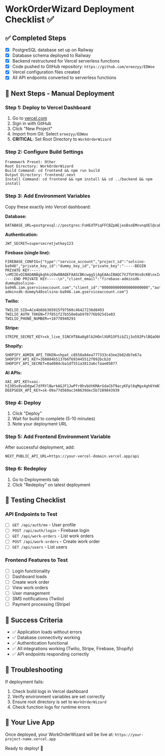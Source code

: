 # WorkOrderWizard Deployment Checklist ✅

## ✅ Completed Steps

- [x] PostgreSQL database set up on Railway
- [x] Database schema deployed to Railway
- [x] Backend restructured for Vercel serverless functions
- [x] Code pushed to GitHub repository: `https://github.com/ereezyy/EDWoo`
- [x] Vercel configuration files created
- [x] All API endpoints converted to serverless functions

## 🚀 Next Steps - Manual Deployment

### Step 1: Deploy to Vercel Dashboard

1. Go to [vercel.com](https://vercel.com)
2. Sign in with GitHub
3. Click "New Project"
4. Import from Git: Select `ereezyy/EDWoo`
5. **CRITICAL**: Set Root Directory to `WorkOrderWizard`

### Step 2: Configure Build Settings

```
Framework Preset: Other
Root Directory: WorkOrderWizard
Build Command: cd frontend && npm run build
Output Directory: frontend/.next
Install Command: cd frontend && npm install && cd ../backend && npm install
```

### Step 3: Add Environment Variables

Copy these exactly into Vercel dashboard:

**Database:**

```
DATABASE_URL=postgresql://postgres:FoHEdTPiqFFCBZpAEjeoBsoEMnvnqXEl@caboose.proxy.rlwy.net:55685/railway
```

**Authentication:**

```
JWT_SECRET=supersecretjwtkey123
```

**Firebase (single line):**

```
FIREBASE_CONFIG={"type":"service_account","project_id":"solsino-ba946","private_key_id":"dummy_key_id","private_key":"-----BEGIN PRIVATE KEY-----\nMIIEvQIBADANBgkqhkiG9w0BAQEFAASCBKcwggSjAgEAAoIBAQC7VJTUt9Us8cKB\nxIuOAiNQM4+0DpYlo+NiiVVRrk6Bc7XvN0rvwFTJlB50oHI2Ec22LiS4NDEt5AO0\n6rUjfLu9Sf8dNsGYhb4kkbZFRd7k9p8FGln/wFHGkOQkan3sgHAcABRRIG50B4qZ\nT3bgzSI1AAFg7qI9TWuYEmuuLwPa7YHiLdOgHddBQIsTEBYgdcqFXykpBQ0Q4NdN\noGmp4NwKF245g1MRgUr9VBnpXmzSBkkGAkjhcb0WD3DKFSg9T/DgYA0k7JA9B8gH\nSRRzOjzVXvqrJ2gCsGEcHDOAPb9I5Y6OwUjdVBs/kSK3V5Q+IFJEBgaq4uuDqfyV\nBdDFQVEZAgMBAAECggEBALc2lQA0ValVdxV4oXnVEiQXz4UCoaVsqsaEuUNb+1RC\n8RonUVtxbeJRNanLiukLcRK6iEEHyuBdqfvWaM6X5L0+mYzQj+ry1VmFwEi7Z4K\nwA8KjZbQjzQvZeEI+OQOjUCXHFuuXkn9A+nxU8aEXiRAAA2nVU+lLTXI9JpCzAHI\nzU0ea3MYRTn2Yzn2dNBiN5aEGMLiM2HwxmPVMH+/7qvQzABFBuQ5B2VVlrfHGq1q\nwA8KjZbQjzQvZeEI+OQOjUCXHFuuXkn9A+nxU8aEXiRAAA2nVU+lLTXI9JpCzAHI\nzU0ea3MYRTn2Yzn2dNBiN5aEGMLiM2HwxmPVMH+/7qvQzABFBuQ5B2VVlrfHGq1q\nwA8KjZbQjzQvZeEI+OQOjUCXHFuuXkn9A+nxU8aEXiRAAA2nVU+lLTXI9JpCzAHI\nzU0ea3MYRTn2Yzn2dNBiN5aEGMLiM2HwxmPVMH+/7qvQzABFBuQ5B2VVlrfHGq1q\n-----END PRIVATE KEY-----\n","client_email":"firebase-adminsdk-dummy@solsino-ba946.iam.gserviceaccount.com","client_id":"000000000000000000000","auth_uri":"https://accounts.google.com/o/oauth2/auth","token_uri":"https://oauth2.googleapis.com/token","auth_provider_x509_cert_url":"https://www.googleapis.com/oauth2/v1/certs","client_x509_cert_url":"https://www.googleapis.com/robot/v1/metadata/x509/firebase-adminsdk-dummy%40solsino-ba946.iam.gserviceaccount.com"}
```

**Twilio:**

```
TWILIO_SID=ACe4b6bb365015f97560c46427236d8493
TWILIO_AUTH_TOKEN=f7f851f27b550e8ab970776b925d1e03
TWILIO_PHONE_NUMBER=+18778940293
```

**Stripe:**

```
STRIPE_SECRET_KEY=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
```

**Shopify:**

```
SHOPIFY_ADMIN_API_TOKEN=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
SHOPIFY_API_KEY=3b8884b5137b6f693445512f092bcb2d
SHOPIFY_API_SECRET=0ad884cba1df551a3813a6cfaae05077
```

**AI APIs:**

```
XAI_API_KEY=xai-hI30Sx8voDdgwC7dfRYlBwrkAGJF1JwPfr0hvbUtKMArGdaCbT9acyKFpl6qMgx4gh6YmN7IpZH5QkhE
DEEPSEEK_API_KEY=sk-09a77d560ac348639dec5b7289843939
```

### Step 4: Deploy

1. Click "Deploy"
2. Wait for build to complete (5-10 minutes)
3. Note your deployment URL

### Step 5: Add Frontend Environment Variable

After successful deployment, add:

```
NEXT_PUBLIC_API_URL=https://your-vercel-domain.vercel.app/api
```

### Step 6: Redeploy

1. Go to Deployments tab
2. Click "Redeploy" on latest deployment

## 🧪 Testing Checklist

### API Endpoints to Test

- [ ] `GET /api/auth/me` - User profile
- [ ] `POST /api/auth/login` - Firebase login
- [ ] `GET /api/work-orders` - List work orders
- [ ] `POST /api/work-orders` - Create work order
- [ ] `GET /api/users` - List users

### Frontend Features to Test

- [ ] Login functionality
- [ ] Dashboard loads
- [ ] Create work order
- [ ] View work orders
- [ ] User management
- [ ] SMS notifications (Twilio)
- [ ] Payment processing (Stripe)

## 🎯 Success Criteria

- ✅ Application loads without errors
- ✅ Database connectivity working
- ✅ Authentication functional
- ✅ All integrations working (Twilio, Stripe, Firebase, Shopify)
- ✅ API endpoints responding correctly

## 🚨 Troubleshooting

If deployment fails:

1. Check build logs in Vercel dashboard
2. Verify environment variables are set correctly
3. Ensure root directory is set to `WorkOrderWizard`
4. Check function logs for runtime errors

## 📱 Your Live App

Once deployed, your WorkOrderWizard will be live at:
`https://your-project-name.vercel.app`

Ready to deploy! 🚀

